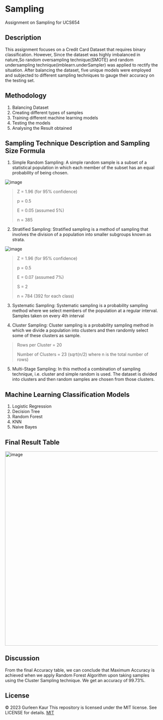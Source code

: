# Sampling
Assignment on Sampling for UCS654

## Description
This assignment focuses on a Credit Card Dataset that requires binary classification.
However, Since the dataset was highly imbalanced in nature,So random oversampling technique(SMOTE) and random undersampling technique(imblearn.underSampler) was applied to rectify the situation. 
After balancing the dataset, five unique models were employed and subjected to different sampling techniques to gauge their accuracy on the testing set. 

## Methodology
1. Balancing Dataset
2. Creating different types of samples
3. Training different machine learning models
4. Testing the models
5. Analysing the Result obtained

## Sampling Technique Description and Sampling Size Formula

1. Simple Random Sampling:
 A simple random sample is a subset of a statistical population in which each member of the subset has an equal probability of being chosen.

![image](https://user-images.githubusercontent.com/72306997/219949613-305e70c5-37f5-4e5d-815e-92e1f4d31f5e.png)

>Z = 1.96 (for 95% confidence)
>
>p = 0.5
>
>E = 0.05 (assumed 5%)
>
>n = 385

2. Stratified Sampling: 
 Stratified sampling is a method of sampling that involves the division of a population into smaller subgroups known as strata.

![image](https://user-images.githubusercontent.com/72306997/219949629-2e744eff-ae24-4702-8899-83dba4ec9670.png)

>Z = 1.96 (for 95% confidence)
>
>p = 0.5
>
>E = 0.07 (assumed 7%)
>
>S = 2
>
>n = 784 (392 for each class)

3. Systematic Sampling:
 Systematic sampling is a probability sampling method where we select members of the population at a regular interval.
Samples taken on every 4th interval

4. Cluster Sampling:
 Cluster sampling is a probability sampling method in which we divide a population into clusters and then randomly select some of these clusters as sample.

>Rows per Cluster = 20
>
>Number of Clusters = 23 (sqrt(n/2) where n is the total number of rows)

5. Multi-Stage Sampling:
 In this method a combination of sampling technique, i.e. cluster and simple random is used. The dataset is divided into clusters and then random samples are chosen from those clusters.

## Machine Learning Classification Models
1. Logistic Regression
2. Decision Tree
3. Random Forest
4. KNN
5. Naive Bayes

## Final Result Table
<img width="640" alt="image" src="https://user-images.githubusercontent.com/79686365/219976331-b464f84a-e59f-442e-8d3c-5d6a56a19d84.png">

## Discussion
From the final Accuracy table, we can conclude that Maximum Accuracy is achieved when we apply Random Forest Algorithm upon taking samples using the Cluster Sampling technique. We get an accuracy of 99.73%.

## License
© 2023 Gurleen Kaur
This repository is licensed under the MIT license. See LICENSE for details.
[MIT](https://choosealicense.com/licenses/mit/)
